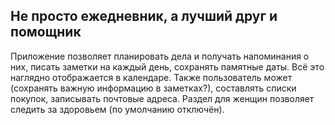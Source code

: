 ## Не просто ежедневник, а лучший друг и помощник
Приложение позволяет планировать дела и получать напоминания о них, писать заметки на каждый день, сохранять памятные даты. Всё это наглядно отображается в календаре.
Также пользователь может (сохранять важную информацию в заметках?), составлять списки покупок, записывать почтовые адреса. Раздел для женщин позволяет следить за здоровьем 
(по умолчанию отключён).

